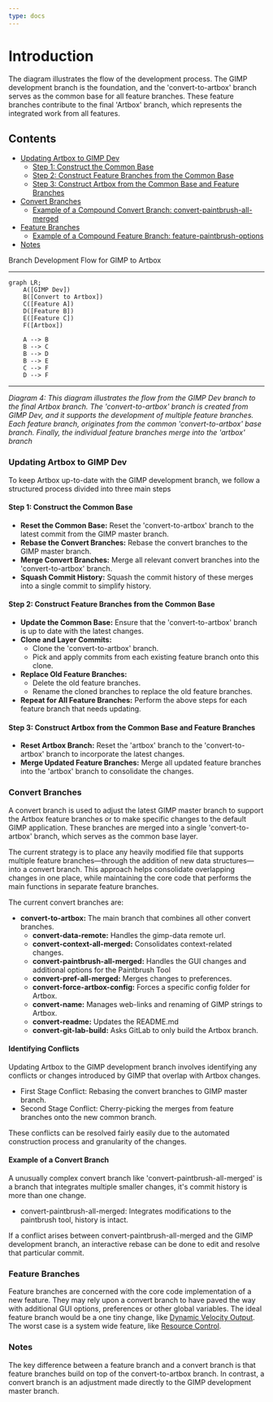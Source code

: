 ```yaml
---
type: docs
---
```


# Introduction

The diagram illustrates the flow of the development process. The GIMP development branch is the foundation, and the 'convert-to-artbox' branch serves as the common base for all feature branches. These feature branches contribute to the final 'Artbox' branch, which represents the integrated work from all features.

## Contents

- [Updating Artbox to GIMP Dev](#updating-artbox-to-gimp-dev)
   - [Step 1: Construct the Common Base](#step-1-construct-the-common-base)
   - [Step 2: Construct Feature Branches from the Common Base](#step-2-construct-feature-branches-from-the-common-base)
   - [Step 3: Construct Artbox from the Common Base and Feature Branches](#step-3-construct-artbox-from-the-common-base-and-feature-branches)
- [Convert Branches](#convert-branches)
   - [Example of a Compound Convert Branch: convert-paintbrush-all-merged](#example-of-a-compound-convert-branch-convert-paintbrush-all-merged)
- [Feature Branches](#feature-branches)
   - [Example of a Compound Feature Branch: feature-paintbrush-options](#example-of-a-compound-feature-branch-feature-paintbrush-options)
- [Notes](#notes)

Branch Development Flow for GIMP to Artbox

---
```mermaid
graph LR;
    A([GIMP Dev])
    B([Convert to Artbox])
    C([Feature A])
    D([Feature B])
    E([Feature C])
    F([Artbox])

    A --> B
    B --> C
    B --> D
    B --> E
    C --> F
    D --> F
```
---
_Diagram 4: This diagram illustrates the flow from the GIMP Dev branch to the final Artbox branch. The 'convert-to-artbox' branch is created from GIMP Dev, and it supports the development of multiple feature branches. Each feature branch, originates from the common 'convert-to-artbox' base branch. Finally, the individual feature branches merge into the 'artbox' branch_

### Updating Artbox to GIMP Dev

To keep Artbox up-to-date with the GIMP development branch, we follow a structured process divided into three main steps

#### Step 1: Construct the Common Base

- **Reset the Common Base:** Reset the 'convert-to-artbox' branch to the latest commit from the GIMP master branch.
- **Rebase the Convert Branches:** Rebase the convert branches to the GIMP master branch.
- **Merge Convert Branches:** Merge all relevant convert branches into the 'convert-to-artbox' branch.
- **Squash Commit History:** Squash the commit history of these merges into a single commit to simplify history.

#### Step 2: Construct Feature Branches from the Common Base

- **Update the Common Base:** Ensure that the 'convert-to-artbox' branch is up to date with the latest changes.
- **Clone and Layer Commits:**
  - Clone the 'convert-to-artbox' branch.
  - Pick and apply commits from each existing feature branch onto this clone.
- **Replace Old Feature Branches:**
  - Delete the old feature branches.
  - Rename the cloned branches to replace the old feature branches.
- **Repeat for All Feature Branches:** Perform the above steps for each feature branch that needs updating.

#### Step 3: Construct Artbox from the Common Base and Feature Branches

- **Reset Artbox Branch:** Reset the 'artbox' branch to the 'convert-to-artbox' branch to incorporate the latest changes.
- **Merge Updated Feature Branches:** Merge all updated feature branches into the 'artbox' branch to consolidate the changes.

### Convert Branches

A convert branch is used to adjust the latest GIMP master branch to support the Artbox feature branches or to make specific changes to the default GIMP application. These branches are merged into a single 'convert-to-artbox' branch, which serves as the common base layer.

The current strategy is to place any heavily modified file that supports multiple feature branches—through the addition of new data structures—into a convert branch. This approach helps consolidate overlapping changes in one place, while maintaining the core code that performs the main functions in separate feature branches.

The current convert branches are:

- **convert-to-artbox:** The main branch that combines all other convert branches.
  - **convert-data-remote:** Handles the gimp-data remote url.
  - **convert-context-all-merged:** Consolidates context-related changes.
  - **convert-paintbrush-all-merged:** Handles the GUI changes and additional options for the Paintbrush Tool
  - **convert-pref-all-merged:** Merges changes to preferences.
  - **convert-force-artbox-config:** Forces a specific config folder for Artbox.
  - **convert-name:** Manages web-links and renaming of GIMP strings to Artbox.
  - **convert-readme:** Updates the README.md 
  - **convert-git-lab-build:** Asks GitLab to only build the Artbox branch.

#### Identifying Conflicts

Updating Artbox to the GIMP development branch involves identifying any conflicts or changes introduced by GIMP that overlap with Artbox changes.

- First Stage Conflict: Rebasing the convert branches to GIMP master branch.
- Second Stage Conflict: Cherry-picking the merges from feature branches onto the new common branch.

These conflicts can be resolved fairly easily due to the automated construction process and granularity of the changes.

#### Example of a Convert Branch

A unusually complex convert branch like 'convert-paintbrush-all-merged' is a branch that integrates multiple smaller changes, it's commit history is more than one change.

- convert-paintbrush-all-merged: Integrates modifications to the paintbrush tool, history is intact.

If a conflict arises between convert-paintbrush-all-merged and the GIMP development branch, an interactive rebase can be done to edit and resolve that particular commit.

### Feature Branches

Feature branches are concerned with the core code implementation of a new feature. They may rely upon a convert branch to have paved the way with additional GUI options, preferences or other global variables. The ideal feature branch would be a one tiny change, like [Dynamic Velocity Output](/artbox/hub/feature-test/folder/dynamic-velocity-output). The worst case is a system wide feature, like [Resource Control](/artbox/hub/feature-test/folder/resource-control).

### Notes

The key difference between a feature branch and a convert branch is that feature branches build on top of the convert-to-artbox branch. In contrast, a convert branch is an adjustment made directly to the GIMP development master branch.
